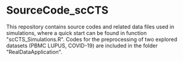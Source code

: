 # SourceCode_scCTS
This repository contains source codes and related data files used in simulations, where a quick start can be found in function "scCTS_Simulations.R".
Codes for the preprocessing of two explored datasets (PBMC LUPUS, COVID-19) are included in the folder "RealDataApplication".

